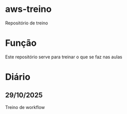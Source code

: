 # aws-treino
Repositório de treino

# Função
Este repositório serve para treinar o que se faz nas aulas

# Diário
## 29/10/2025
Treino de workflow
